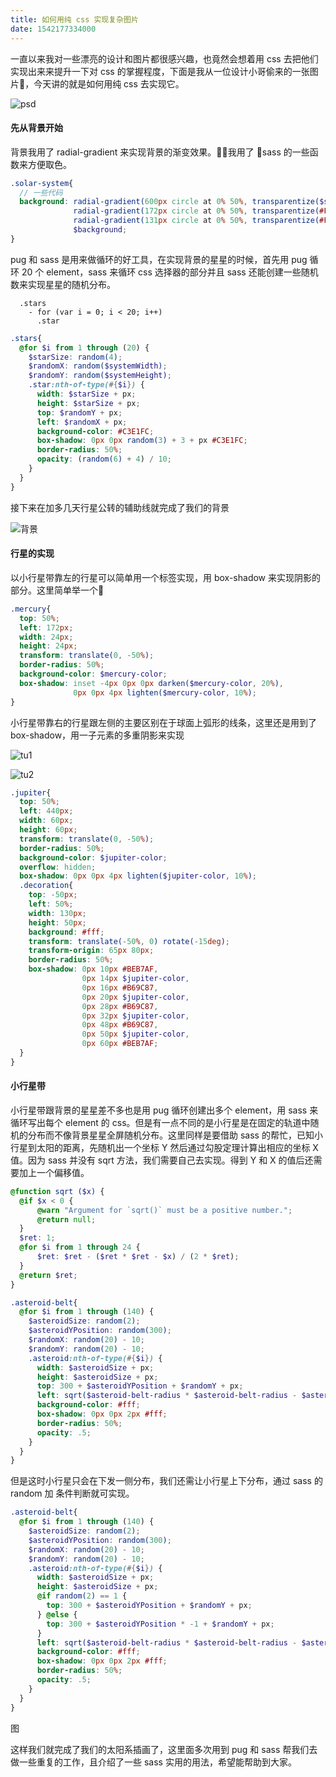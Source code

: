 ```yaml
---
title: 如何用纯 css 实现复杂图片
date: 1542177334000
---
```

一直以来我对一些漂亮的设计和图片都很感兴趣，也竟然会想着用 css 去把他们实现出来来提升一下对 css 的掌握程度，下面是我从一位设计小哥偷来的一张图片👻，今天讲的就是如何用纯 css 去实现它。

![psd](http://honggc.b0.upaiyun.com/blog/solor-system/psd.jpg)

#### 先从背景开始

背景我用了 radial-gradient 来实现背景的渐变效果。我用了 sass 的一些函数来方便取色。

```scss
.solar-system{
  // 一些代码
  background: radial-gradient(600px circle at 0% 50%, transparentize($sun-light, 0.9), transparent),
              radial-gradient(172px circle at 0% 50%, transparentize(#F2CEA5, .8), transparentize(#786755, .8) 171px, transparent 172px),
              radial-gradient(131px circle at 0% 50%, transparentize(#F7D2A9, .8), transparentize(#A99075, .8) 130px, transparent 131px),
              $background;
}
```
pug 和 sass 是用来做循环的好工具，在实现背景的星星的时候，首先用 pug 循环 20 个 element，sass 来循环 css 选择器的部分并且 sass 还能创建一些随机数来实现星星的随机分布。

```pug
  .stars
    - for (var i = 0; i < 20; i++)
      .star
```

```scss
.stars{
  @for $i from 1 through (20) {
    $starSize: random(4);
    $randomX: random($systemWidth);
    $randomY: random($systemHeight);
    .star:nth-of-type(#{$i}) {
      width: $starSize + px;
      height: $starSize + px;
      top: $randomY + px;
      left: $randomX + px;
      background-color: #C3E1FC;
      box-shadow: 0px 0px random(3) + 3 + px #C3E1FC;
      border-radius: 50%;
      opacity: (random(6) + 4) / 10;
    }
  }
}
```

接下来在加多几天行星公转的辅助线就完成了我们的背景

![背景]()

#### 行星的实现

以小行星带靠左的行星可以简单用一个标签实现，用 box-shadow 来实现阴影的部分。这里简单举一个🌰

```scss
.mercury{
  top: 50%;
  left: 172px;
  width: 24px;
  height: 24px;
  transform: translate(0, -50%);
  border-radius: 50%;
  background-color: $mercury-color;
  box-shadow: inset -4px 0px 0px darken($mercury-color, 20%),
              0px 0px 4px lighten($mercury-color, 10%);
}
```

小行星带靠右的行星跟左侧的主要区别在于球面上弧形的线条，这里还是用到了 box-shadow，用一子元素的多重阴影来实现

![tu1]()

![tu2]()

```scss
.jupiter{
  top: 50%;
  left: 440px;
  width: 60px;
  height: 60px;
  transform: translate(0, -50%);
  border-radius: 50%;
  background-color: $jupiter-color;
  overflow: hidden;
  box-shadow: 0px 0px 4px lighten($jupiter-color, 10%);
  .decoration{
    top: -50px;
    left: 50%;
    width: 130px;
    height: 50px;
    background: #fff;
    transform: translate(-50%, 0) rotate(-15deg);
    transform-origin: 65px 80px;
    border-radius: 50%;
    box-shadow: 0px 10px #BEB7AF,
                0px 14px $jupiter-color,
                0px 16px #B69C87,
                0px 20px $jupiter-color,
                0px 28px #B69C87,
                0px 32px $jupiter-color,
                0px 48px #B69C87,
                0px 50px $jupiter-color,
                0px 60px #BEB7AF;
  }
}
```

#### 小行星带
小行星带跟背景的星星差不多也是用 pug 循环创建出多个 element，用 sass 来循环写出每个 element 的 css。但是有一点不同的是小行星是在固定的轨道中随机的分布而不像背景星星全屏随机分布。这里同样是要借助 sass 的帮忙，已知小行星到太阳的距离，先随机出一个坐标 Y 然后通过勾股定理计算出相应的坐标 X 值。因为 sass 并没有 sqrt 方法，我们需要自己去实现。得到 Y 和 X 的值后还需要加上一个偏移值。

```scss
@function sqrt ($x) {
  @if $x < 0 {
      @warn "Argument for `sqrt()` must be a positive number.";
      @return null;
  }
  $ret: 1;
  @for $i from 1 through 24 {
      $ret: $ret - ($ret * $ret - $x) / (2 * $ret);
  }
  @return $ret;
}

.asteroid-belt{
  @for $i from 1 through (140) {
    $asteroidSize: random(2);
    $asteroidYPosition: random(300);
    $randomX: random(20) - 10;
    $randomY: random(20) - 10;
    .asteroid:nth-of-type(#{$i}) {
      width: $asteroidSize + px;
      height: $asteroidSize + px;
      top: 300 + $asteroidYPosition + $randomY + px;
      left: sqrt($asteroid-belt-radius * $asteroid-belt-radius - $asteroidYPosition * $asteroidYPosition) + $randomX + px;
      background-color: #fff;
      box-shadow: 0px 0px 2px #fff;
      border-radius: 50%;
      opacity: .5;
    }
  }
}
```

但是这时小行星只会在下发一侧分布，我们还需让小行星上下分布，通过 sass 的 random 加 条件判断就可实现。

```scss
.asteroid-belt{
  @for $i from 1 through (140) {
    $asteroidSize: random(2);
    $asteroidYPosition: random(300);
    $randomX: random(20) - 10;
    $randomY: random(20) - 10;
    .asteroid:nth-of-type(#{$i}) {
      width: $asteroidSize + px;
      height: $asteroidSize + px;
      @if random(2) == 1 {
        top: 300 + $asteroidYPosition + $randomY + px;
      } @else {
        top: 300 + $asteroidYPosition * -1 + $randomY + px;
      }
      left: sqrt($asteroid-belt-radius * $asteroid-belt-radius - $asteroidYPosition * $asteroidYPosition) + $randomX + px;
      background-color: #fff;
      box-shadow: 0px 0px 2px #fff;
      border-radius: 50%;
      opacity: .5;
    }
  }
}
```

图

这样我们就完成了我们的太阳系插画了，这里面多次用到 pug 和 sass 帮我们去做一些重复的工作，且介绍了一些 sass 实用的用法，希望能帮助到大家。